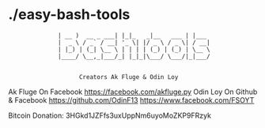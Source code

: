 # ./easy-bash-tools

                  | __ )  __ _ ___| |_|_   _|__   ___ | |___ 
                  |  _ \ / _` / __| '_ \| |/ _ \ / _ \| / __|
                  | |_) | (_| \__ \ | | | | (_) | (_) | \__ \
                  |____/ \__,_|___/_| |_|_|\___/ \___/|_|___/
                                                             
                                  
                  	    Creators Ak Fluge & Odin Loy

Ak Fluge On Facebook
https://facebook.com/akfluge.py
Odin Loy On Github & Facebook
https://github.com/OdinF13
https://www.facebook.com/FSOYT

Bitcoin Donation: 3HGkd1JZFfs3uxUppNm6uyoMoZKP9FRzyk 
